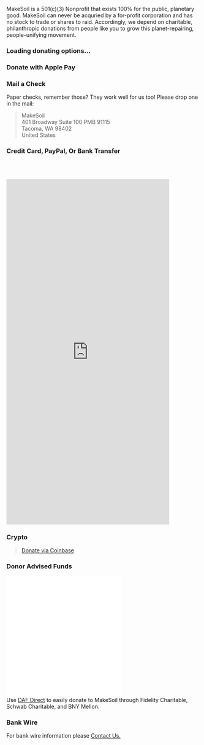 
MakeSoil is a 501(c)(3) Nonprofit that exists 100% for the public, planetary good. MakeSoil can never be acquried by a for-profit corporation and has no stock to trade or shares to raid. Accordingly, we depend on charitable, philanthropic donations from people like you to grow this planet-repairing, people-unifying movement.

<stripe>
<stripe-loading>

### Loading donating options...
</stripe-loading>
<stripe-available>

### Donate with Apple Pay
<stripe-payment amounts='[5,10,50,100,500,1000]' default='50'/>
</stripe-available>

### Mail a Check

Paper checks, remember those? They work well for us too! Please drop one in the mail:

<blockquote>

MakeSoil  
401 Broadway Suite 100 PMB 91115  
Tacoma, WA 98402  
United States  

</blockquote>

### Credit Card, PayPal, Or Bank Transfer

<div style="margin-top:2rem;padding-top:2rem;">
  <script src="https://donorbox.org/widget.js" paypalExpress="true"></script><iframe src="https://donorbox.org/embed/makesoil" height="900px" width="100%" selfalign="left" style="max-width:425px;" seamless="seamless" name="donorbox" frameborder="0" scrolling="no" allowpaymentrequest></iframe>
  <br />
</div>

### Crypto

<blockquote>
<div>
  <a class="donate-with-crypto"
     href="https://commerce.coinbase.com/checkout/baf9ce19-918b-4b47-ae0d-aec51091d202" target="_blank">
    Donate via Coinbase
  </a>
  <script src="https://commerce.coinbase.com/v1/checkout.js?version=201807">
  </script>
</div>
</blockquote>

### Donor Advised Funds

<div>
<iframe src="/dafdirect.html" style="height: 313px; width: 300px;" selfalign="left" frameborder="0" ></iframe>
</div>
    
<div>Use <a href="https://www.dafdirect.org/DAFDirect/daflink?_dafdirect_settings=ODI0NzY5MTc3XzIxMTFfY2IzNWZhZmYtZjk5MC00ZTdkLTg5YzMtZDIzMjRjNGQ0ZWU0&designatedText=TWFrZVNvaWw=&amountValue=" target="_blank">DAF Direct</a> to easily donate to MakeSoil through Fidelity Charitable, Schwab Charitable, and BNY Mellon.</div>

### Bank Wire

For bank wire information please <a href="https://www.makesoil.org/contact-us"> Contact Us.</a>
